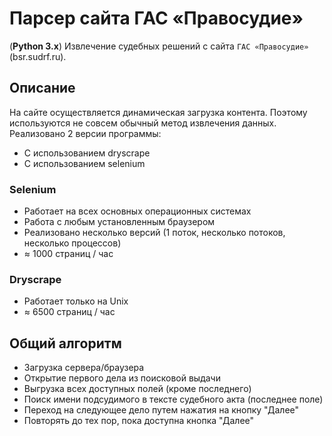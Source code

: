 # Парсер сайта ГАС «Правосудие»

(__Python 3.x__) Извлечение судебных решений с сайта `ГАС «Правосудие»` (bsr.sudrf.ru).

## Описание
На сайте осуществляется динамическая загрузка контента. Поэтому используются не совсем обычный метод извлечения данных.
Реализовано 2 версии программы:
- С использованием dryscrape
- С использованием selenium

### Selenium
- Работает на всех основных операционных системах
- Работа с любым установленным браузером
- Реализовано несколько версий (1 поток, несколько потоков, несколько процессов)
- ≈ 1000 страниц / час
### Dryscrape
- Работает только на Unix
- ≈ 6500 страниц / час

## Общий алгоритм
- Загрузка сервера/браузера
- Открытие первого дела из поисковой выдачи
- Выгрузка всех доступных полей (кроме последнего)
- Поиск имени подсудимого в тексте судебного акта (последнее поле)
- Переход на следующее дело путем нажатия на кнопку "Далее"
- Повторять до тех пор, пока доступна кнопка "Далее"